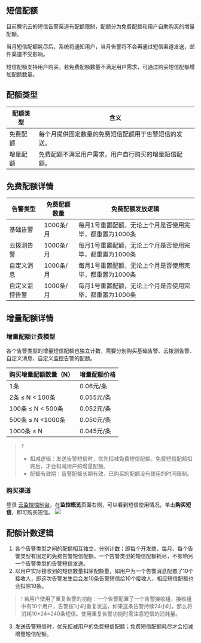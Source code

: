 ## 短信配额

目前腾讯云的短信告警渠道有配额限制，配额分为免费配额和用户自助购买的增量配额。

当月短信配额耗尽后，系统将通知用户，当月告警将不会再通过短信渠道发送，邮件渠道不受影响。

短信配额支持用户购买，若免费配额数量不满足用户需求，可通过购买短信配额增加配额数量。

## 配额类型

| 配额类型 | 含义                                                 |
| -------- | ---------------------------------------------------- |
| 免费配额 | 每个月提供固定数量的免费短信配额用于告警短信的发送。 |
| 增量配额 | 免费配额不满足用户需求，用户自行购买的增量短信配额。 |

## 免费配额详情

| 告警类型       | 免费配额数量 | 免费配额发放逻辑                                        |
| -------------- | ------------ | ------------------------------------------------------- |
| 基础告警       | 1000条/月    | 每月1号重置配额，无论上个月是否使用完毕，都重置为1000条 |
| 云拨测告警     | 1000条/月    | 每月1号重置配额，无论上个月是否使用完毕，都重置为1000条 |
| 自定义消息     | 1000条/月    | 每月1号重置配额，无论上个月是否使用完毕，都重置为1000条 |
| 自定义监控告警 | 1000条/月    | 每月1号重置配额，无论上个月是否使用完毕，都重置为1000条 |

## 增量配额详情

### 增量配额计费模型

各个告警类型的增量短信配额也独立计数，需要分别购买基础告警、云拨测告警、自定义消息、自定义监控告警的配额。



| 购买增量配额数量（N） | 增量配额价格 |
| ---------------- | ------------ |
| 1条           | 0.06元/条  |
| 2条 ≤ N < 100条         | 0.055元/条   |
| 100条 ≤ N < 500条   | 0.052元/条   |
| 500条 ≤ N <1000条  | 0.050元/条   |
| 1000条 ≤ N         | 0.045元/条   |


>?
> - 扣减逻辑：发送告警短信时，优先扣减免费短信配额。免费短信配额扣完后，才会扣减用户的增量配额。
> - 配额有效期：告警配额长期有效，已购买的配额没有使用的时间限制。

### 购买渠道

登录 [云监控控制台](https://console.cloud.tencent.com/monitor/overview)，在**监控概览**页面右侧，可以看到短信使用情况，单击**购买短信**，即可购买短信。
![](https://main.qcloudimg.com/raw/718b418235ab50d530240b757ee62e81.png)

## 配额计数逻辑

1. 各个告警类型之间的配额相互独立，分别计数；即每个开发商、每月、每个告警类型有固定的免费告警短信配额。一个告警类型的短信配额耗尽，不影响另一个告警类型的告警短信发送。
2. 以用户实际接收到的短信数量扣除配额量，如用户为一个告警消息配置了10个接收人，即这次告警发生后会发10条告警短信给10个接收人，相应短信配额也会扣除10条。
>! 若用户使用了重复告警的功能：一个告警配置了一个告警接收组，接收组中有10个用户，告警按1小时重复发送，如果这条告警持续24小时，那么将消耗10*24=240条短信。使用重复告警功能时需注意短信的消耗量。
3. 发送告警短信时，优先扣减用户的免费短信配额；免费短信配额耗尽才会扣减增量短信配额。

